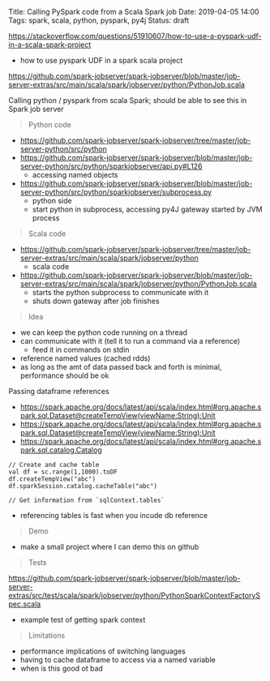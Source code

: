 Title: Calling PySpark code from a Scala Spark job
Date: 2019-04-05 14:00
Tags: spark, scala, python, pyspark, py4j
Status: draft

https://stackoverflow.com/questions/51910607/how-to-use-a-pyspark-udf-in-a-scala-spark-project
- how to use pyspark UDF in a spark scala project



https://github.com/spark-jobserver/spark-jobserver/blob/master/job-server-extras/src/main/scala/spark/jobserver/python/PythonJob.scala

Calling python / pyspark from scala Spark; should be able to see this in Spark job server

> Python code
- https://github.com/spark-jobserver/spark-jobserver/tree/master/job-server-python/src/python
- https://github.com/spark-jobserver/spark-jobserver/blob/master/job-server-python/src/python/sparkjobserver/api.py#L126
    - accessing named objects
- https://github.com/spark-jobserver/spark-jobserver/blob/master/job-server-python/src/python/sparkjobserver/subprocess.py
    - python side
    - start python in subprocess, accessing py4J gateway started by JVM process

> Scala code
- https://github.com/spark-jobserver/spark-jobserver/tree/master/job-server-extras/src/main/scala/spark/jobserver/python
    - scala code
- https://github.com/spark-jobserver/spark-jobserver/blob/master/job-server-extras/src/main/scala/spark/jobserver/python/PythonJob.scala
    - starts the python subprocess to communicate with it
    - shuts down gateway after job finishes

> Idea
- we can keep the python code running on a thread
- can communicate with it (tell it to run a command via a reference)
    - feed it in commands on stdin
- reference named values (cached rdds)
- as long as the amt of data passed back and forth is minimal, performance should be ok


Passing dataframe references
- https://spark.apache.org/docs/latest/api/scala/index.html#org.apache.spark.sql.Dataset@createTempView(viewName:String):Unit
- https://spark.apache.org/docs/latest/api/scala/index.html#org.apache.spark.sql.Dataset@createTempView(viewName:String):Unit
- https://spark.apache.org/docs/latest/api/scala/index.html#org.apache.spark.sql.catalog.Catalog

```
// Create and cache table
val df = sc.range(1,1000).toDF
df.createTempView("abc")
df.sparkSession.catalog.cacheTable("abc")

// Get information from `sqlContext.tables`
```
- referencing tables is fast when you incude db reference



> Demo
- make a small project where I can demo this on github

> Tests

https://github.com/spark-jobserver/spark-jobserver/blob/master/job-server-extras/src/test/scala/spark/jobserver/python/PythonSparkContextFactorySpec.scala
- example test of getting spark context

> Limitations

- performance implications of switching languages
- having to cache dataframe to access via a named variable
- when is this good ot bad

